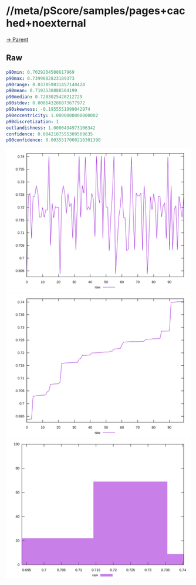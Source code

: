 
# //meta/pScore/samples/pages+cached+noexternal

[→ Parent](../..)


## Raw


```yaml
p90min: 0.7029204508617969
p90max: 0.7399802823189373
p90range: 0.037059831457140424
p90mean: 0.7193530888504199
p90median: 0.7203025420212729
p90stdev: 0.008643286073677972
p90skewness: -0.1955551999042974
p90eccentricity: 1.0000000000000002
p90discretization: 1
outlandishness: 1.0000494973106342
confidence: 0.0042187555309569635
p90confidence: 0.0035517000218301398

```

![PLOT: raw-values](./raw/values.svg)![PLOT: raw-sorted](./raw/sorted.svg)![PLOT: raw-histogram](./raw/histogram.svg)